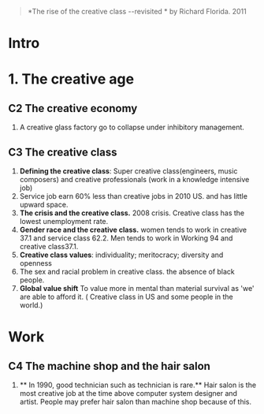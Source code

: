 > *The rise of the creative class --revisited *  by Richard Florida. 2011

# Intro

# 1. The creative age
## C2 The creative economy
1.  A creative glass factory go to collapse under inhibitory management.
## C3 The creative class
1. **Defining the creative class**: Super creative class(engineers, music composers) and creative professionals (work in a knowledge intensive job)
2. Service job earn 60% less than creative jobs in 2010 US. and has little upward space.
3. **The crisis and the creative class.** 2008  crisis. Creative class has the lowest unemployment rate.
4. **Gender race and the creative class.** women tends to work in creative 37.1 and service class 62.2. Men tends to work in Working 94 and creative class37.1.
5. **Creative class values**: individuality; meritocracy; diversity and openness
6. The sex and racial problem in creative class. the absence of black people.
7. **Global value shift** To value more in mental than material survival as 'we' are able to afford it. ( Creative class in US and some people in the world.)

# Work
## C4 The machine shop and the hair salon
1.  ** In 1990, good technician such as technician is rare.** Hair salon is the most creative job at the time above computer system designer and artist. People may prefer hair salon than machine shop because of this. 
<!--stackedit_data:
eyJoaXN0b3J5IjpbLTkxMDkxMzkxMSwtMjExOTY5MjkyMywxMT
MyMDQyMTgxLDY5NjczMzcxNywtMTExMzM2ODcyNiw4OTczNDg0
OTAsLTE2Njg2NTAxNjAsOTY4MzkyNjkxLDEzODEzODUwODIsLT
ExMjAzNDEsMTMwOTA4OTIzOCwxNDY0NTE4MjEsMzc4MTkzMDM2
LC0yMDcxOTY4MjExXX0=
-->